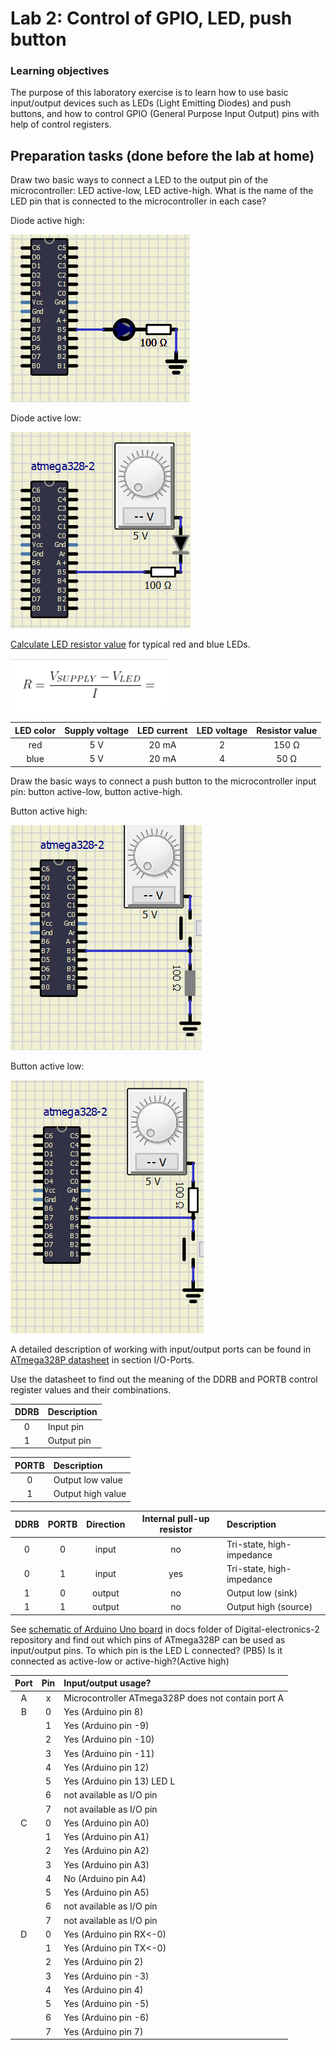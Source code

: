 # Lab 2: Control of GPIO, LED, push button

### Learning objectives

The purpose of this laboratory exercise is to learn how to use basic input/output devices such as LEDs (Light Emitting Diodes) and push buttons, and how to control GPIO (General Purpose Input Output) pins with help of control registers.

## Preparation tasks (done before the lab at home)

Draw two basic ways to connect a LED to the output pin of the microcontroller: LED active-low, LED active-high. What is the name of the LED pin that is connected to the microcontroller in each case?

Diode active high:

![logic](../../Images/DiodeActiveHigh.PNG)

Diode active low:

![logic](../../Images/DiodeActiveLow.PNG)



[Calculate LED resistor value](https://electronicsclub.info/leds.htm) for typical red and blue LEDs.

![Clock period](../../Images/ohms_law.PNG)

| **LED color** | **Supply voltage** | **LED current** | **LED voltage** | **Resistor value** |
| :-: | :-: | :-: | :-: | :-: |
| red | 5&nbsp;V | 20&nbsp;mA | 2 | 150 Ω |
| blue | 5&nbsp;V | 20&nbsp;mA | 4 | 50 Ω|



Draw the basic ways to connect a push button to the microcontroller input pin: button active-low, button active-high.
&nbsp;

Button active high:

![logic](../../Images/PushActiveHigh.PNG)

Button active low:

![logic](../../Images/PushActiveLow.PNG)




A detailed description of working with input/output ports can be found in [ATmega328P datasheet](https://www.microchip.com/wwwproducts/en/ATmega328p) in section I/O-Ports.

Use the datasheet to find out the meaning of the DDRB and PORTB control register values and their combinations.

| **DDRB** | **Description** |
| :-: | :-- |
| 0 | Input pin |
| 1 | Output pin|

| **PORTB** | **Description** |
| :-: | :-- |
| 0 | Output low value |
| 1 | Output high value |

| **DDRB** | **PORTB** | **Direction** | **Internal pull-up resistor** | **Description** |
| :-: | :-: | :-: | :-: | :-- |
| 0 | 0 | input | no | Tri-state, high-impedance |
| 0 | 1 | input | yes | Tri-state, high-impedance  |
| 1 | 0 | output | no | Output low (sink) |
| 1 | 1 | output | no | Output high (source) |

See [schematic of Arduino Uno board](../../Docs/arduino_shield.pdf) in docs folder of Digital-electronics-2 repository and find out which pins of ATmega328P can be used as input/output pins. To which pin is the LED L connected? (PB5) Is it connected as active-low or active-high?(Active high)

| **Port** | **Pin** | **Input/output usage?** |
| :-: | :-: | :-- |
| A | x | Microcontroller ATmega328P does not contain port A |
| B | 0 | Yes (Arduino pin 8) |
|   | 1 | Yes (Arduino pin -9) |
|   | 2 | Yes (Arduino pin -10)|
|   | 3 | Yes (Arduino pin -11)|
|   | 4 | Yes (Arduino pin 12) |
|   | 5 | Yes (Arduino pin 13) LED L|
|   | 6 | not available as I/O pin |
|   | 7 | not available as I/O pin |
| C | 0 | Yes (Arduino pin A0) |
|   | 1 | Yes (Arduino pin A1)  |
|   | 2 | Yes (Arduino pin A2)  |
|   | 3 | Yes (Arduino pin A3)  |
|   | 4 | No (Arduino pin A4)  |
|   | 5 | Yes (Arduino pin A5)  |
|   | 6 | not available as I/O pin|
|   | 7 | not available as I/O pin|
| D | 0 | Yes (Arduino pin RX<-0) |
|   | 1 | Yes (Arduino pin TX<-0) |
|   | 2 | Yes (Arduino pin 2)  |
|   | 3 | Yes (Arduino pin -3)|
|   | 4 | Yes (Arduino pin 4) |
|   | 5 | Yes (Arduino pin -5)|
|   | 6 | Yes (Arduino pin -6)|
|   | 7 | Yes (Arduino pin 7) |
